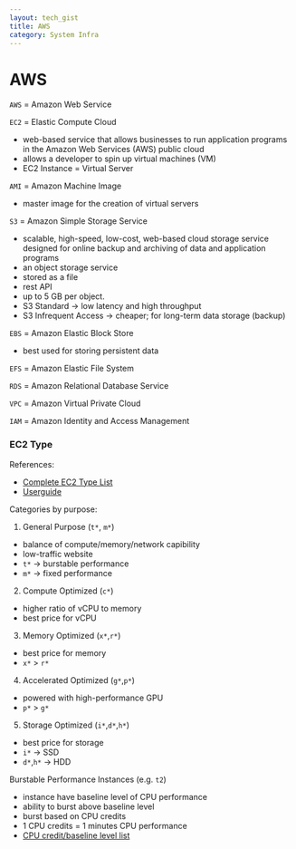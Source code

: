 ```yaml
---
layout: tech_gist
title: AWS
category: System Infra
---
```


# AWS

`AWS` = Amazon Web Service

`EC2` = Elastic Compute Cloud
  - web-based service that allows businesses to run application programs in the Amazon Web Services (AWS) public cloud
  - allows a developer to spin up virtual machines (VM)
  - EC2 Instance = Virtual Server

`AMI` = Amazon Machine Image
  - master image for the creation of virtual servers


`S3` = Amazon Simple Storage Service
  - scalable, high-speed, low-cost, web-based cloud storage service designed for online backup and archiving of data and application programs
  - an object storage service
  - stored as a file
  - rest API
  - up to 5 GB per object.
  - S3 Standard -> low latency and high throughput
  - S3 Infrequent Access -> cheaper; for long-term data storage (backup)

`EBS` = Amazon Elastic Block Store
  - best used for storing persistent data

`EFS` = Amazon Elastic File System

`RDS` = Amazon Relational Database Service

`VPC` = Amazon Virtual Private Cloud

`IAM` = Amazon Identity and Access Management


### EC2 Type

References:
- [Complete EC2 Type List](https://aws.amazon.com/ec2/instance-types/)
- [Userguide](https://docs.aws.amazon.com/AWSEC2/latest/UserGuide/instance-types.html)

Categories by purpose:
1. General Purpose (`t*`, `m*`)
  - balance of compute/memory/network capibility
  - low-traffic website
  - `t*` -> burstable performance
  - `m*` -> fixed performance
2. Compute Optimized (`c*`)
  - higher ratio of vCPU to memory
  - best price for vCPU
3. Memory Optimized (`x*`,`r*`)
  - best price for memory
  - `x*` > `r*`
4. Accelerated Optimized (`g*`,`p*`)
  - powered with high-performance GPU
  - `p*` > `g*`
5. Storage Optimized (`i*`,`d*`,`h*`)
  - best price for storage
  - `i*` -> SSD
  - `d*`,`h*` -> HDD

Burstable Performance Instances (e.g. `t2`)
  - instance have baseline level of CPU performance
  - ability to burst above baseline level
  - burst based on CPU credits
  - 1 CPU credits = 1 minutes CPU performance
  - [CPU credit/baseline level list](https://docs.aws.amazon.com/AWSEC2/latest/UserGuide/t2-credits-baseline-concepts.html)
